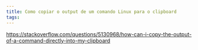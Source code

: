 ```yaml
---
title: Como copiar o output de um comando Linux para o clipboard
tags:
---
```


https://stackoverflow.com/questions/5130968/how-can-i-copy-the-output-of-a-command-directly-into-my-clipboard
